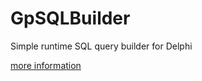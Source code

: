 # GpSQLBuilder
Simple runtime SQL query builder for Delphi

[more information](http://www.thedelphigeek.com/2015/04/runtime-sql-query-builder.html)
